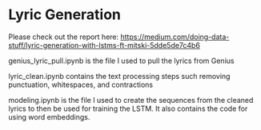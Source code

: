 # Lyric Generation
Please check out the report here: https://medium.com/doing-data-stuff/lyric-generation-with-lstms-ft-mitski-5dde5de7c4b6

genius_lyric_pull.ipynb is the file I used to pull the lyrics from Genius

lyric_clean.ipynb contains the text processing steps such removing punctuation, whitespaces, and contractions

modeling.ipynb is the file I used to create the sequences from the cleaned lyrics to then be used for training the LSTM. It also contains the code for using word embeddings.

